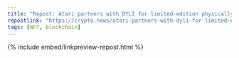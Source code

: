 ```yaml
---
title: "Repost: Atari partners with DYLI for limited-edition physically redeemable NFT drop"
repostlink: "https://crypto.news/atari-partners-with-dyli-for-limited-edition-physically-redeemable-nft-drop/"
tags: [NFT, blockchain]
---
```


{% include embed/linkpreview-repost.html %}
